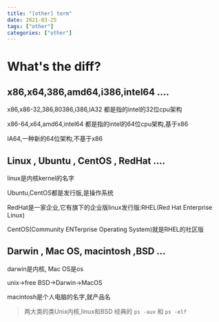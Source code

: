 ```yaml
---
title: "[other] term"
date: 2021-03-25
tags: ["other"]
categories: ["other"]
---
```


# What's the diff?

## x86,x64,386,amd64,i386,intel64 ....

x86,x86-32,386,80386,i386,IA32 都是指的intel的32位cpu架构

x86-64,x64,amd64,intel64 都是指的intel的64位cpu架构,基于x86

IA64,一种新的64位架构,不基于x86

## Linux , Ubuntu , CentOS , RedHat  ....

linux是内核kernel的名字

Ubuntu,CentOS都是发行版,是操作系统

RedHat是一家企业,它有旗下的企业版linux发行版:RHEL(Red Hat Enterprise Linux)

CentOS(Community ENTerprise Operating System)就是RHEL的社区版

## Darwin , Mac OS, macintosh ,BSD ...

darwin是内核, Mac OS是os

unix->free BSD->Darwin->MacOS

macintosh是个人电脑的名字,就产品名

> 两大类的类Unix内核,linux和BSD
> 经典的 `ps -aux` 和 `ps -elf`